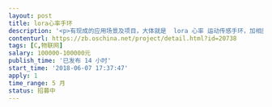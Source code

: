 ```yaml
---                
layout: post       
title: lora心率手环           
description: '<p>有现成的应用场景及项目，大体就是  lora 心率 运动传感手环，加相应的lora基站</p>'     
contenturl: https://zb.oschina.net/project/detail.html?id=20738      
tags: [C,物联网]            
salary: 100000-100000元          
publish_time: '已发布 14 小时'         
start_time: '2018-06-07 17:37:47'           
apply: 1                   
time_range: 5 月              
status: 招募中                  
---                 
```

